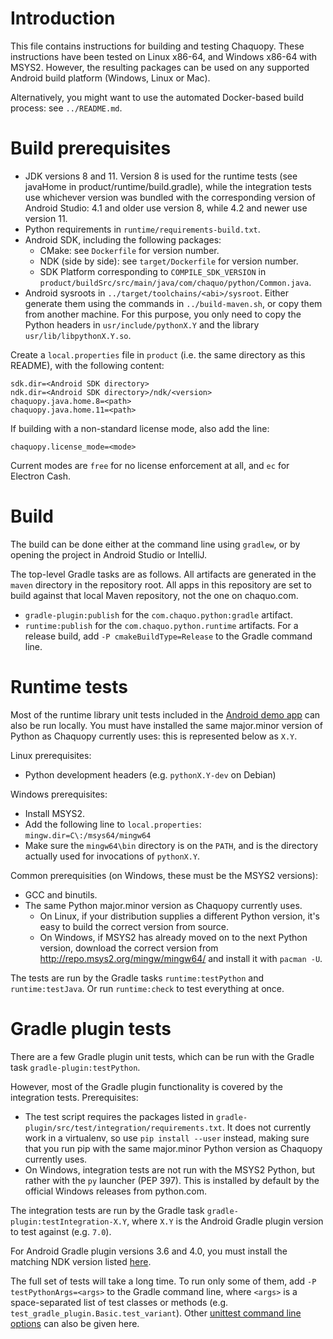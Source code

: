 # Introduction

This file contains instructions for building and testing Chaquopy. These instructions have been
tested on Linux x86-64, and Windows x86-64 with MSYS2. However, the resulting packages can be
used on any supported Android build platform (Windows, Linux or Mac).

Alternatively, you might want to use the automated Docker-based build process: see
`../README.md`.


# Build prerequisites

* JDK versions 8 and 11. Version 8 is used for the runtime tests (see javaHome in
  product/runtime/build.gradle), while the integration tests use whichever version was bundled
  with the corresponding version of Android Studio: 4.1 and older use version 8, while 4.2 and
  newer use version 11.
* Python requirements in `runtime/requirements-build.txt`.
* Android SDK, including the following packages:
   * CMake: see `Dockerfile` for version number.
   * NDK (side by side): see `target/Dockerfile` for version number.
   * SDK Platform corresponding to `COMPILE_SDK_VERSION` in
     `product/buildSrc/src/main/java/com/chaquo/python/Common.java`.
* Android sysroots in `../target/toolchains/<abi>/sysroot`. Either generate them using the
  commands in `../build-maven.sh`, or copy them from another machine. For this purpose, you
  only need to copy the Python headers in `usr/include/pythonX.Y` and the library
  `usr/lib/libpythonX.Y.so`.

Create a `local.properties` file in `product` (i.e. the same directory as this README), with
the following content:

    sdk.dir=<Android SDK directory>
    ndk.dir=<Android SDK directory>/ndk/<version>
    chaquopy.java.home.8=<path>
    chaquopy.java.home.11=<path>

If building with a non-standard license mode, also add the line:

    chaquopy.license_mode=<mode>

Current modes are `free` for no license enforcement at all, and `ec` for Electron Cash.


# Build

The build can be done either at the command line using `gradlew`, or by opening the project in
Android Studio or IntelliJ.

The top-level Gradle tasks are as follows. All artifacts are generated in the `maven` directory
in the repository root. All apps in this repository are set to build against that local Maven
repository, not the one on chaquo.com.

* `gradle-plugin:publish` for the `com.chaquo.python:gradle` artifact.
* `runtime:publish` for the `com.chaquo.python.runtime` artifacts. For a release build, add `-P
  cmakeBuildType=Release` to the Gradle command line.


# Runtime tests

Most of the runtime library unit tests included in the [Android demo
app](https://github.com/chaquo/chaquopy/) can also be run locally. You must have installed the
same major.minor version of Python as Chaquopy currently uses: this is represented below as
`X.Y`.

Linux prerequisites:

* Python development headers (e.g. `pythonX.Y-dev` on Debian)

Windows prerequisites:

* Install MSYS2.
* Add the following line to `local.properties`: `mingw.dir=C\:/msys64/mingw64`
* Make sure the `mingw64\bin` directory is on the `PATH`, and is the directory actually used
  for invocations of `pythonX.Y`.

Common prerequisities (on Windows, these must be the MSYS2 versions):

* GCC and binutils.
* The same Python major.minor version as Chaquopy currently uses.
  * On Linux, if your distribution supplies a different Python version, it's easy to build the
    correct version from source.
  * On Windows, if MSYS2 has already moved on to the next Python version, download the correct
    version from http://repo.msys2.org/mingw/mingw64/ and install it with `pacman -U`.

The tests are run by the Gradle tasks `runtime:testPython` and `runtime:testJava`. Or run
`runtime:check` to test everything at once.


# Gradle plugin tests

There are a few Gradle plugin unit tests, which can be run with the Gradle task
`gradle-plugin:testPython`.

However, most of the Gradle plugin functionality is covered by the integration tests.
Prerequisites:

* The test script requires the packages listed in
  `gradle-plugin/src/test/integration/requirements.txt`. It does not currently work in a
  virtualenv, so use `pip install --user` instead, making sure that you run pip with the same
  major.minor Python version as Chaquopy currently uses.
* On Windows, integration tests are not run with the MSYS2 Python, but rather with the `py`
  launcher (PEP 397). This is installed by default by the official Windows releases from
  python.com.

The integration tests are run by the Gradle task `gradle-plugin:testIntegration-X.Y`, where
`X.Y` is the Android Gradle plugin version to test against (e.g. `7.0`).

For Android Gradle plugin versions 3.6 and 4.0, you must install the matching NDK version
listed [here](https://developer.android.com/studio/projects/configure-agp-ndk).

The full set of tests will take a long time. To run only some of them, add `-P
testPythonArgs=<args>` to the Gradle command line, where `<args>` is a space-separated list of
test classes or methods (e.g. `test_gradle_plugin.Basic.test_variant`). Other [unittest command
line options](https://docs.python.org/3/library/unittest.html#command-line-interface) can also
be given here.
